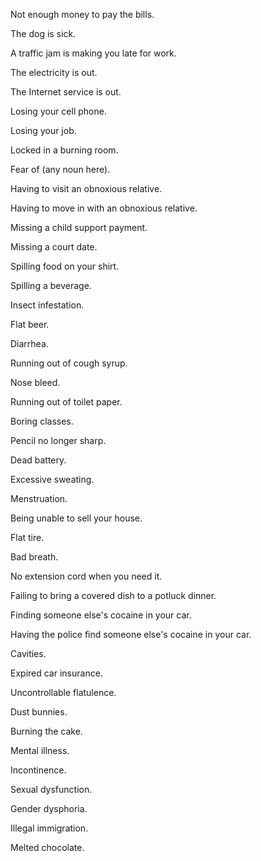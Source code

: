Not enough money to pay the bills.

The dog is sick.

A traffic jam is making you late for work.

The electricity is out.

The Internet service is out.

Losing your cell phone.

Losing your job.

Locked in a burning room.

Fear of (any noun here).

Having to visit an obnoxious relative.

Having to move in with an obnoxious relative.

Missing a child support payment.

Missing a court date.

Spilling food on your shirt.

Spilling a beverage.

Insect infestation.

Flat beer.

Diarrhea.

Running out of cough syrup.

Nose bleed.

Running out of toilet paper.

Boring classes.

Pencil no longer sharp.

Dead battery.

Excessive sweating.

Menstruation.

Being unable to sell your house.

Flat tire.

Bad breath.

No extension cord when you need it.

Failing to bring a covered dish to a potluck dinner.

Finding someone else's cocaine in your car.

Having the police find someone else's cocaine in your car.

Cavities.

Expired car insurance.

Uncontrollable flatulence.

Dust bunnies.

Burning the cake.

Mental illness.

Incontinence.

Sexual dysfunction.

Gender dysphoria.

Illegal immigration.

Melted chocolate.

